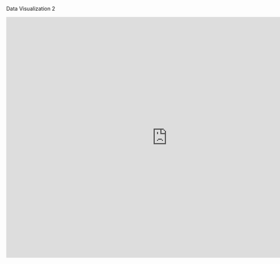 Data Visualization 2 

<iframe src="https://data.oecd.org/chart/5Jxs" width="860" height="645" style="border: 0" mozallowfullscreen="true" webkitallowfullscreen="true" allowfullscreen="true"><a href="https://data.oecd.org/chart/5Jxs" target="_blank">OECD Chart: General government debt, Total, % of GDP, Annual, 2015</a></iframe>
